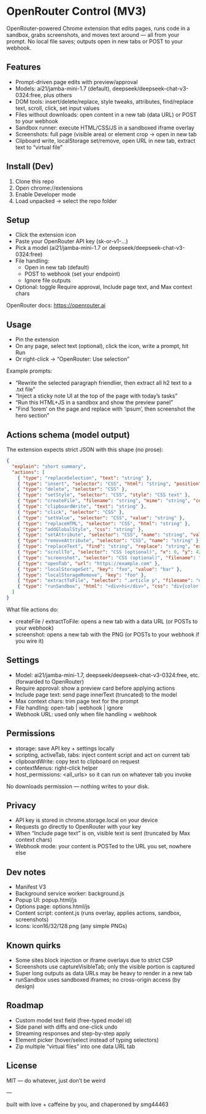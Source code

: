 # OpenRouter Control (MV3)

OpenRouter-powered Chrome extension that edits pages, runs code in a sandbox, grabs screenshots, and moves text around — all from your prompt. No local file saves; outputs open in new tabs or POST to your webhook.

## Features
- Prompt-driven page edits with preview/approval
- Models: ai21/jamba-mini-1.7 (default), deepseek/deepseek-chat-v3-0324:free, plus others
- DOM tools: insert/delete/replace, style tweaks, attributes, find/replace text, scroll, click, set input values
- Files without downloads: open content in a new tab (data URL) or POST to your webhook
- Sandbox runner: execute HTML/CSS/JS in a sandboxed iframe overlay
- Screenshots: full page (visible area) or element crop → open in new tab
- Clipboard write, localStorage set/remove, open URL in new tab, extract text to “virtual file”

## Install (Dev)
1. Clone this repo
2. Open chrome://extensions
3. Enable Developer mode
4. Load unpacked → select the repo folder

## Setup
- Click the extension icon
- Paste your OpenRouter API key (sk-or-v1-…)
- Pick a model (ai21/jamba-mini-1.7 or deepseek/deepseek-chat-v3-0324:free)
- File handling:
  - Open in new tab (default)
  - POST to webhook (set your endpoint)
  - Ignore file outputs
- Optional: toggle Require approval, Include page text, and Max context chars

OpenRouter docs: https://openrouter.ai

## Usage
- Pin the extension
- On any page, select text (optional), click the icon, write a prompt, hit Run
- Or right-click → “OpenRouter: Use selection”

Example prompts:
- “Rewrite the selected paragraph friendlier, then extract all h2 text to a .txt file”
- “Inject a sticky note UI at the top of the page with today’s tasks”
- “Run this HTML+JS in a sandbox and show the preview panel”
- “Find ‘lorem’ on the page and replace with ‘ipsum’, then screenshot the hero section”

## Actions schema (model output)
The extension expects strict JSON with this shape (no prose):

```json
{
  "explain": "short summary",
  "actions": [
    { "type": "replaceSelection", "text": "string" },
    { "type": "insert", "selector": "CSS", "html": "string", "position": "beforebegin|afterbegin|beforeend|afterend" },
    { "type": "delete", "selector": "CSS" },
    { "type": "setStyle", "selector": "CSS", "style": "CSS text" },
    { "type": "createFile", "filename": "string", "mime": "string", "content": "string" },
    { "type": "clipboardWrite", "text": "string" },
    { "type": "click", "selector": "CSS" },
    { "type": "setValue", "selector": "CSS", "value": "string" },
    { "type": "replaceHTML", "selector": "CSS", "html": "string" },
    { "type": "addGlobalStyle", "css": "string" },
    { "type": "setAttribute", "selector": "CSS", "name": "string", "value": "string" },
    { "type": "removeAttribute", "selector": "CSS", "name": "string" },
    { "type": "replaceText", "find": "string", "replace": "string", "exact": true },
    { "type": "scrollTo", "selector": "CSS (optional)", "x": 0, "y": 420, "behavior": "smooth" },
    { "type": "screenshot", "selector": "CSS (optional)", "filename": "screenshot.png" },
    { "type": "openTab", "url": "https://example.com" },
    { "type": "localStorageSet", "key": "foo", "value": "bar" },
    { "type": "localStorageRemove", "key": "foo" },
    { "type": "extractToFile", "selector": ".article p", "filename": "notes.txt", "mime": "text/plain" },
    { "type": "runSandbox", "html": "<div>hi</div>", "css": "div{color:red}", "js": "console.log('ok')", "height": "420px" }
  ]
}
```

What file actions do:
- createFile / extractToFile: opens a new tab with a data URL (or POSTs to your webhook)
- screenshot: opens a new tab with the PNG (or POSTs to your webhook if you wire it)

## Settings
- Model: ai21/jamba-mini-1.7, deepseek/deepseek-chat-v3-0324:free, etc. (forwarded to OpenRouter)
- Require approval: show a preview card before applying actions
- Include page text: send page innerText (truncated) to the model
- Max context chars: trim page text for the prompt
- File handling: open-tab | webhook | ignore
- Webhook URL: used only when file handling = webhook

## Permissions
- storage: save API key + settings locally
- scripting, activeTab, tabs: inject content script and act on current tab
- clipboardWrite: copy text to clipboard on request
- contextMenus: right-click helper
- host_permissions: <all_urls> so it can run on whatever tab you invoke

No downloads permission — nothing writes to your disk.

## Privacy
- API key is stored in chrome.storage.local on your device
- Requests go directly to OpenRouter with your key
- When “Include page text” is on, visible text is sent (truncated by Max context chars)
- Webhook mode: your content is POSTed to the URL you set, nowhere else

## Dev notes
- Manifest V3
- Background service worker: background.js
- Popup UI: popup.html/js
- Options page: options.html/js
- Content script: content.js (runs overlay, applies actions, sandbox, screenshots)
- Icons: icon16/32/128.png (any simple PNGs)

## Known quirks
- Some sites block injection or iframe overlays due to strict CSP
- Screenshots use captureVisibleTab; only the visible portion is captured
- Super long outputs as data URLs may be heavy to render in a new tab
- runSandbox uses sandboxed iframes; no cross-origin access (by design)

## Roadmap
- Custom model text field (free-typed model id)
- Side panel with diffs and one-click undo
- Streaming responses and step-by-step apply
- Element picker (hover/select instead of typing selectors)
- Zip multiple “virtual files” into one data URL tab

## License
MIT — do whatever, just don’t be weird

—

built with love + caffeine by you, and chaperoned by smg44463
